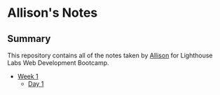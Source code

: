 # Allison's Notes

## Summary

This repository contains all of the notes taken by [Allison](https://gist.github.com/adbwu) for Lighthouse Labs Web Development Bootcamp.

* [Week 1](/Week_1)
  * [Day 1](/Week_1/Day_1)